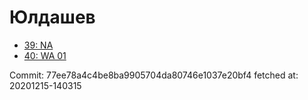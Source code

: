 # Юлдашев
- [39: NA](39.md)
- [40: WA 01](40.md)

Commit: 77ee78a4c4be8ba9905704da80746e1037e20bf4
 fetched at: 20201215-140315
